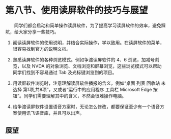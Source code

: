 # 第八节、使用读屏软件的技巧与展望

　　同学们都会启动和简单操作读屏软件，为了提高学习读屏软件的效率，避免踩坑，给大家分享一些技巧。

1. 阅读读屏软件的使用说明，并结合实际操作，学以致用。在读屏软件的菜单，很容易找到官方的说明文档。

2. 熟悉读屏软件的各种浏览模式。例如争渡读屏软件的 4、6 浏览，加减号浏览，以及 NVDA 的对象浏览、文档浏览和屏幕浏览，这些浏览模式可以帮助同学们找到不容易通过 Tab 及光标键浏览到的项目。

3. 用读屏软件浏览时，注意理解读屏软件播报的含义，例如“桌面 列表 回收站 未选择 第1项,共8项”，又或者“运行中的应用程序 工具栏 Microsoft Edge 按钮”。同学们需要理解其中的含义，不然会很难操作电脑。

4. 给争渡读屏软件设置语音方案时，无论怎么修改，都要保证至少有一个语音方案使用讯飞语音库，并且可以出声。

## 展望
　　